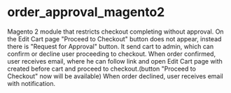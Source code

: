 # order_approval_magento2
Magento 2 module that restricts checkout completing without approval.
On the Edit Cart page "Proceed to Checkout" button does not appear, instead there is "Request for Approval" button. 
It send cart to admin, which can confirm or decline user proceeding to checkout.
When order confirmed, user receives email, where he can follow link and open Edit Cart page with created before cart and proceed to checkout.(button "Proceed to Checkout" now will be available)
When order declined, user receives email with notification.
